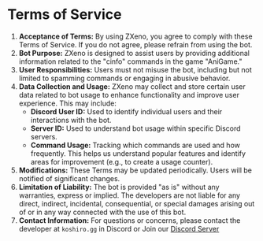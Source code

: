 # Terms of Service
1. **Acceptance of Terms:**
By using ZXeno, you agree to comply with these Terms of Service. If you do not agree, please refrain from using the bot.
2. **Bot Purpose:**
ZXeno is designed to assist users by providing additional information related to the "cinfo" commands in the game "AniGame."
3. **User Responsibilities:**
Users must not misuse the bot, including but not limited to spamming commands or engaging in abusive behavior.
4. **Data Collection and Usage:**
ZXeno may collect and store certain user data related to bot usage to enhance functionality and improve user experience. This may include:
    * **Discord User ID:** Used to identify individual users and their interactions with the bot.
    * **Server ID:** Used to understand bot usage within specific Discord servers.
    * **Command Usage:** Tracking which commands are used and how frequently. This helps us understand popular features and identify areas for improvement (e.g., to create a usage counter).
5. **Modifications:**
These Terms may be updated periodically. Users will be notified of significant changes.
6. **Limitation of Liability:**
The bot is provided "as is" without any warranties, express or implied. The developers are not liable for any direct, indirect, incidental, consequential, or special damages arising out of or in any way connected with the use of this bot.
7. **Contact Information:**
For questions or concerns, please contact the developer at `koshiro.gg` in Discord or Join our [Discord Server](https://support.zxeno.space/)
